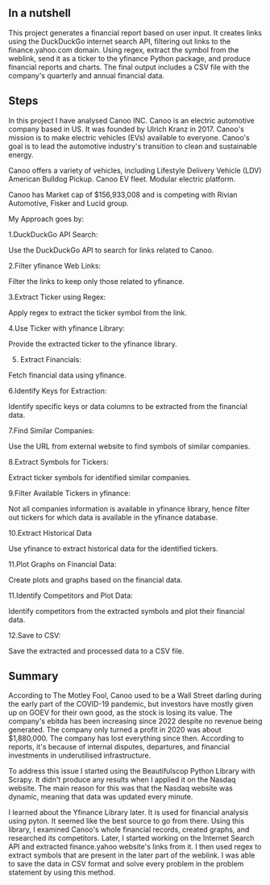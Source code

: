 ## In a nutshell

This project generates a financial report based on user input. It creates links using the DuckDuckGo internet search API, filtering out links to the finance.yahoo.com domain. Using regex, extract the symbol from the weblink, send it as a ticker to the yfinance Python package, and produce financial reports and charts. The final output includes a CSV file with the company's quarterly and annual financial data.

## Steps

In this project I have analysed Canoo INC. Canoo is an electric automotive company based in US. It was founded by Ulrich Kranz in 2017. Canoo's mission is to make electric
vehicles (EVs) available to everyone. Canoo's goal is to lead the automotive industry's transition to clean and sustainable energy.

Canoo offers a variety of vehicles, including
Lifestyle Delivery Vehicle (LDV)
American Bulldog Pickup.
Canoo EV fleet.
Modular electric platform. 

Canoo has Market cap of $156,933,008 and is competing with Rivian Automotive, Fisker and Lucid group.


My Approach goes by:

1.DuckDuckGo API Search:

Use the DuckDuckGo API to search for links related to Canoo.

2.Filter yfinance Web Links:

Filter the links to keep only those related to yfinance.

3.Extract Ticker using Regex:

Apply regex to extract the ticker symbol from the link.

4.Use Ticker with yfinance Library:

Provide the extracted ticker to the yfinance library.

5. Extract Financials:

Fetch financial data using yfinance.

6.Identify Keys for Extraction:

Identify specific keys or data columns to be extracted from the financial data.

7.Find Similar Companies:

Use the URL from external website to find symbols of similar companies.

8.Extract Symbols for Tickers:

Extract ticker symbols for identified similar companies.

9.Filter Available Tickers in yfinance:

Not all companies information is available in yfinance library, hence filter out tickers for which data is available in the yfinance database.

10.Extract Historical Data

Use yfinance to extract historical data for the identified tickers.

11.Plot Graphs on Financial Data:

Create plots and graphs based on the financial data.

11.Identify Competitors and Plot Data:

Identify competitors from the extracted symbols and plot their financial data.

12.Save to CSV:

Save the extracted and processed data to a CSV file.


## Summary

According to The Motley Fool, Canoo used to be a Wall Street darling during the early part of the COVID-19 pandemic, but investors have mostly given up on GOEV for their own good, as the stock is losing its value. The company's ebitda has been increasing since 2022 despite no revenue being generated. The company only turned a profit in 2020 was about $1,880,000. The company has lost everything since then. According to reports, it's because of internal disputes, departures, and financial investments in underutilised infrastructure.

To address this issue I started using the Beautifulscop Python Library with Scrapy. It didn't produce any results when I applied it on the Nasdaq website. The main reason for this was that the Nasdaq website was dynamic, meaning that data was updated every minute.

I learned about the Yfinance Library later. It is used for financial analysis using pyton. It seemed like the best source to go from there. Using this library, I examined Canoo's whole financial records, created graphs, and researched its competitors. Later, I started working on the Internet Search API and extracted finance.yahoo website's links from it. I then used regex to extract symbols that are present in the later part of the weblink. I was able to save the data in CSV format and solve every problem in the problem statement by using this method.
